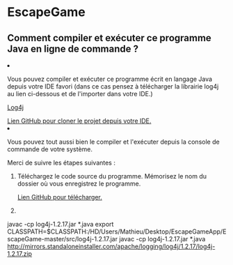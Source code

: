 # EscapeGame
## Comment compiler et exécuter ce programme Java en ligne de commande ?
<li><p>Vous pouvez compiler et exécuter ce programme écrit en langage Java depuis votre IDE favori (dans ce cas pensez à télécharger la librairie log4j au lien ci-dessous et de l'importer dans votre IDE.)</p>
<p><a href="http://mirrors.standaloneinstaller.com/apache/logging/log4j/1.2.17/log4j-1.2.17.zip">Log4j</a></p>
<a href="https://github.com/MathieuDutheil/EscapeGame.git">Lien GitHub pour cloner le projet depuis votre IDE.</a></li>

<li>
<p>Vous pouvez tout aussi bien le compiler et l'exécuter depuis la console de commande de votre système.</p>
<p>Merci de suivre les étapes suivantes :</p>
</li>



<ol>
<li>Téléchargez le code source du programme. Mémorisez le nom du dossier où vous enregistrez le programme.
<p><a href="https://github.com/MathieuDutheil/EscapeGame/archive/master.zip">Lien GitHub pour télécharger.</a></p>
</li>


<li>
</li>
</ol>




javac -cp log4j-1.2.17.jar *.java
export CLASSPATH=$CLASSPATH:/HD/Users/Mathieu/Desktop/EscapeGameApp/EscapeGame-master/src/log4j-1.2.17.jar
javac -cp log4j-1.2.17.jar *.java
http://mirrors.standaloneinstaller.com/apache/logging/log4j/1.2.17/log4j-1.2.17.zip
